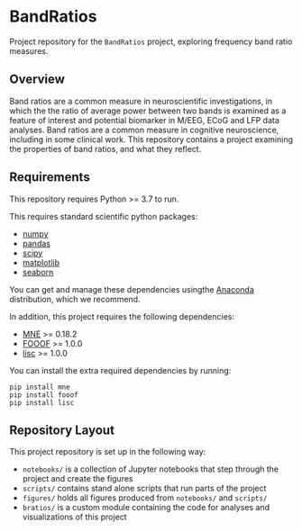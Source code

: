 # BandRatios

Project repository for the `BandRatios` project, exploring frequency band ratio measures.

## Overview

Band ratios are a common measure in neuroscientific investigations, in which the the ratio of average power between two bands is examined as a feature of interest and potential biomarker in M/EEG, ECoG and LFP data analyses. Band ratios are a common measure in cognitive neuroscience, including in some clinical work. This repository contains a project examining the properties of band ratios, and what they reflect.

## Requirements

This repository requires Python >= 3.7 to run.

This requires standard scientific python packages:
- [numpy](https://github.com/numpy/numpy)
- [pandas](https://github.com/pandas-dev/pandas)
- [scipy](https://github.com/scipy/scipy)
- [matplotlib](https://github.com/matplotlib/matplotlib)
- [seaborn](https://github.com/mwaskom/seaborn)

You can get and manage these dependencies usingthe [Anaconda](https://www.anaconda.com/distribution/) distribution, which we recommend.

In addition, this project requires the following dependencies:

 - [MNE](https://github.com/mne-tools/mne-python) >= 0.18.2
 - [FOOOF](https://github.com/fooof-tools/fooof) >= 1.0.0
 - [lisc](https://github.com/lisc-tools/lisc) >= 1.0.0

You can install the extra required dependencies by running:

```
pip install mne
pip install fooof
pip install lisc
```

## Repository Layout

This project repository is set up in the following way:

- `notebooks/` is a collection of Jupyter notebooks that step through the project and create the figures
- `scripts/` contains stand alone scripts that run parts of the project
- `figures/` holds all figures produced from `notebooks/` and `scripts/`
- `bratios/` is a custom module containing the code for analyses and visualizations of this project
